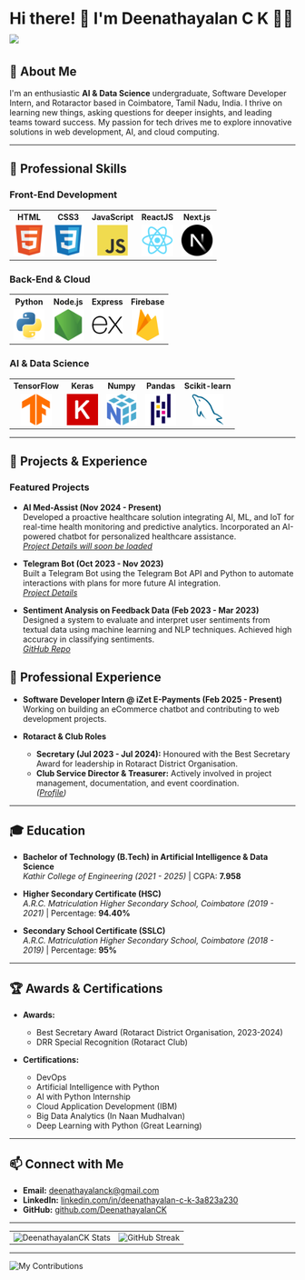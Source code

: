 # Hi there! 👋 I'm Deenathayalan C K 🚀✨ ![](https://komarev.com/ghpvc/?username=DeenathayalanCK&color=1f6feb&style=flat-square)

## 🌟 About Me
I'm an enthusiastic **AI & Data Science** undergraduate, Software Developer Intern, and Rotaractor based in Coimbatore, Tamil Nadu, India. I thrive on learning new things, asking questions for deeper insights, and leading teams toward success. My passion for tech drives me to explore innovative solutions in web development, AI, and cloud computing.  

---

## 💼 Professional Skills

### Front-End Development
<table style="width:100%; table-layout: fixed;">
  <tr align="center">
    <th>HTML</th>
    <th>CSS3</th>
    <th>JavaScript</th>
    <th>ReactJS</th>
    <th>Next.js</th>
  </tr>
  <tr align="center">
    <td><img src="https://github.com/devicons/devicon/blob/master/icons/html5/html5-original.svg" alt="HTML" width="55" height="55"></td>
    <td><img src="https://github.com/devicons/devicon/blob/master/icons/css3/css3-original.svg" alt="CSS3" width="55" height="55"></td>
    <td><img src="https://github.com/devicons/devicon/blob/master/icons/javascript/javascript-original.svg" alt="JavaScript" width="55" height="55"></td>
    <td><img src="https://github.com/devicons/devicon/blob/master/icons/react/react-original.svg" alt="ReactJS" width="55" height="55"></td>
    <td><img src="https://raw.githubusercontent.com/devicons/devicon/master/icons/nextjs/nextjs-original.svg" alt="Next.js" width="55" height="55"></td>
  </tr>
</table>

### Back-End & Cloud
<table style="width:100%; table-layout: fixed;">
  <tr align="center">
    <th>Python</th>
    <th>Node.js</th>
    <th>Express</th>
    <th>Firebase</th>
  </tr>
  <tr align="center">
    <td><img src="https://github.com/devicons/devicon/blob/master/icons/python/python-original.svg" alt="Python" width="55" height="55"></td>
    <td><img src="https://github.com/devicons/devicon/blob/master/icons/nodejs/nodejs-original.svg" alt="Node.js" width="55" height="55"></td>
    <td><img src="https://github.com/devicons/devicon/blob/master/icons/express/express-original.svg" alt="Express" width="55" height="55"></td>
    <td><img src="https://github.com/devicons/devicon/blob/master/icons/firebase/firebase-original.svg" alt="Firebase" width="55" height="55"></td>
  </tr>
</table>

### AI & Data Science
<table style="width:100%; table-layout: fixed;">
  <tr align="center">
    <th>TensorFlow</th>
    <th>Keras</th>
    <th>Numpy</th>
    <th>Pandas</th>
    <th>Scikit-learn</th>
  </tr>
  <tr align="center">
    <td><img src="https://github.com/devicons/devicon/blob/master/icons/tensorflow/tensorflow-original.svg" alt="TensorFlow" width="55" height="55"></td>
    <td><img src="https://github.com/devicons/devicon/blob/master/icons/keras/keras-original.svg" alt="Keras" width="55" height="55"></td>
    <td><img src="https://github.com/devicons/devicon/blob/master/icons/numpy/numpy-original.svg" alt="Numpy" width="55" height="55"></td>
    <td><img src="https://github.com/devicons/devicon/blob/master/icons/pandas/pandas-original.svg" alt="Pandas" width="55" height="55"></td>
    <td><img src="https://github.com/devicons/devicon/blob/master/icons/mysql/mysql-original.svg" alt="MySQL" width="55" height="55"></td>
  </tr>
</table>

---

## 🚀 Projects & Experience

### Featured Projects
- **AI Med-Assist (Nov 2024 - Present)**  
  Developed a proactive healthcare solution integrating AI, ML, and IoT for real-time health monitoring and predictive analytics. Incorporated an AI-powered chatbot for personalized healthcare assistance.  
  *[Project Details will soon be loaded](#)*

- **Telegram Bot (Oct 2023 - Nov 2023)**  
  Built a Telegram Bot using the Telegram Bot API and Python to automate interactions with plans for more future AI integration.  
  *[Project Details](https://github.com/DeenathayalanCK/Telegram-Bot)*

- **Sentiment Analysis on Feedback Data (Feb 2023 - Mar 2023)**  
  Designed a system to evaluate and interpret user sentiments from textual data using machine learning and NLP techniques. Achieved high accuracy in classifying sentiments.  
  *[GitHub Repo](https://github.com/DeenathayalanCK/Sentimental_Analysis)*

## 🤵 Professional Experience
- **Software Developer Intern @ iZet E-Payments (Feb 2025 - Present)**  
  Working on building an eCommerce chatbot and contributing to web development projects.
  
- **Rotaract & Club Roles**  
  - **Secretary (Jul 2023 - Jul 2024):** Honoured with the Best Secretary Award for leadership in Rotaract District Organisation.  
  - **Club Service Director & Treasurer:** Actively involved in project management, documentation, and event coordination.  
  *([Profile](&#8203;:contentReference[oaicite:2]{index=2}))*

---

## 🎓 Education
- **Bachelor of Technology (B.Tech) in Artificial Intelligence & Data Science**  
  *Kathir College of Engineering (2021 - 2025)* | CGPA: **7.958**
  
- **Higher Secondary Certificate (HSC)**  
  *A.R.C. Matriculation Higher Secondary School, Coimbatore (2019 - 2021)* | Percentage: **94.40%**
  
- **Secondary School Certificate (SSLC)**  
  *A.R.C. Matriculation Higher Secondary School, Coimbatore (2018 - 2019)* | Percentage: **95%**

---

## 🏆 Awards & Certifications
- **Awards:**  
  - Best Secretary Award (Rotaract District Organisation, 2023-2024)  
  - DRR Special Recognition (Rotaract Club)
  
- **Certifications:**  
  - DevOps  
  - Artificial Intelligence with Python  
  - AI with Python Internship  
  - Cloud Application Development (IBM)  
  - Big Data Analytics (In Naan Mudhalvan)  
  - Deep Learning with Python (Great Learning)

---

## 📫 Connect with Me
- **Email:** [deenathayalanck@gmail.com](mailto:deenathayalanck@gmail.com)  
- **LinkedIn:** [linkedin.com/in/deenathayalan-c-k-3a823a230](https://www.linkedin.com/in/deenathayalan-c-k-3a823a230)  
- **GitHub:** [github.com/DeenathayalanCK](https://github.com/DeenathayalanCK)

---

<table>
  <tr>
    <td align="center">
      <img src="https://github-readme-stats.vercel.app/api?username=DeenathayalanCK&show_icons=true&theme=github_dark" alt="DeenathayalanCK Stats" />
    </td>
    <td align="center">
      <img src="https://github-readme-streak-stats.herokuapp.com/?user=DeenathayalanCK&theme=github-dark-blue&cache_bust=true" alt="GitHub Streak" />
    </td>
  </tr>
</table>

---

![My Contributions](https://github-readme-activity-graph.vercel.app/graph?username=DeenathayalanCK&bg_color=0d1117&color=58a6ff&line=1f6feb&point=ffffff&area=true&hide_border=false)
